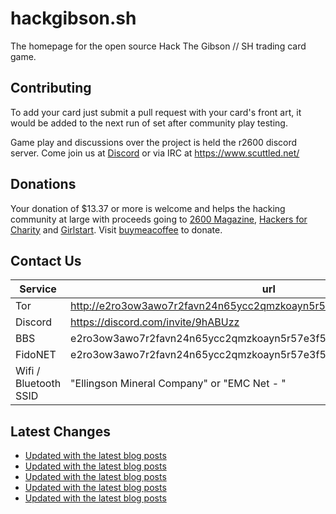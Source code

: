 # hackgibson.sh
The homepage for the open source Hack The Gibson // SH trading card game.


## Contributing

To add your card just submit a pull request with your card's front art, it would be added to the next run of set after community play testing.

Game play and discussions over the project is held the r2600 discord server. Come join us at [Discord](https://discord.com/invite/9hABUzz) or via IRC at https://www.scuttled.net/


## Donations

Your donation of $13.37 or more is welcome and helps the hacking community at large with proceeds going to [2600 Magazine](https://2600.com/), [Hackers for Charity](https://hackersforcharity.org) and [Girlstart](https://girlstart.org).  Visit [buymeacoffee](https://www.buymeacoffee.com/hackgibson.sh) to donate.


## Contact Us

Service | url
-|-
Tor | http://e2ro3ow3awo7r2favn24n65ycc2qmzkoayn5r57e3f56nvjwdcgg32ad.onion
Discord | https://discord.com/invite/9hABUzz
BBS | e2ro3ow3awo7r2favn24n65ycc2qmzkoayn5r57e3f56nvjwdcgg32ad.onion:23
FidoNET | e2ro3ow3awo7r2favn24n65ycc2qmzkoayn5r57e3f56nvjwdcgg32ad.onion:24554
Wifi / Bluetooth SSID | "Ellingson Mineral Company" or "EMC Net - <fidonet address>"

## Latest Changes
<!-- BLOG-POST-LIST:START -->
- [Updated with the latest blog posts](https://github.com/DFW2600/hackgibson.sh/commit/280220bb3712bf4aac37c2397857d0a40e7f3caf)
- [Updated with the latest blog posts](https://github.com/DFW2600/hackgibson.sh/commit/e6e682e2e4e7960f1b11778ebdc82656abde3f0b)
- [Updated with the latest blog posts](https://github.com/DFW2600/hackgibson.sh/commit/8ade13e0fc636754d78b3318ce18bfe9d5d86870)
- [Updated with the latest blog posts](https://github.com/DFW2600/hackgibson.sh/commit/f26c9fdf927151eeb0f7b3864d19ce283df17b0b)
- [Updated with the latest blog posts](https://github.com/DFW2600/hackgibson.sh/commit/9fc5952793e0f5320b8335dc0c1e1e270371aabb)
<!-- BLOG-POST-LIST:END -->
